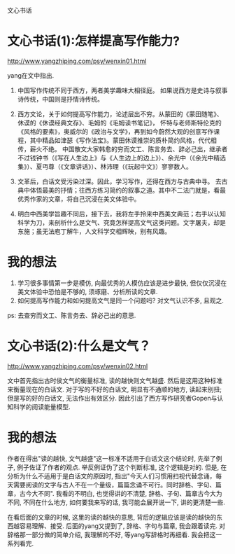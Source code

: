 文心书话

文心书话(1):怎样提高写作能力?
=================

http://www.yangzhiping.com/psy/wenxin01.html

yang在文中指出.
1.  中国写作传统不同于西方，两者美学趣味大相径庭。
    如果说西方是史诗与叙事诗传统，中国则是抒情诗传统。

2.  西方文论，关于如何提高写作能力，论述层出不穷。从蒙田的《蒙田随笔》、休谟的《休谟经典文存》、毛姆的《毛姆读书笔记》， 怀特与老师斯特伦克的《风格的要素》，奥威尔的《政治与文学》，再到如今蔚然大观的创意写作课程，其中精品如津瑟《写作法宝》。蒙田休谟推崇的质朴简约风格，代代相传，薪火不绝。
    中国散文大家韩愈的穷而文工、陈言务去、辞必己出，继承者不过钱钟书（《写在人生边上》与《人生边上的边上》）、余光中（《余光中精选集》）、夏丏尊（《文章讲话》）、林沛理（《玩起中文》）寥寥数人。

3. 文革后，白话文受污染过深。因此，学习写作，还得在西方与古典中寻。 去古典中体悟最美的抒情；往西方练习简约的叙事之道。其中不二法门就是，看最优秀作家的文章，将自己沉浸在美文体验中。

4. 明白中西美学旨趣不同后，接下去，我将左手拎来中西美文典范；右手以认知科学为刀，来剖析什么是文气、究竟怎样提高文气这类问题。文字屠夫，却是东施；虽无法庖丁解牛，人文科学交相辉映，别有风趣。


我的想法
========
1. 学习很多事情第一步是模仿, 向最优秀的人模仿应该是进步最快, 但仅仅沉浸在美文体验中恐怕是不够的, 须琢磨、分析所读的文章.
2. 如何提高写作能力和如何提高文气是同一个问题吗? 对文气认识不多, 且观之.

ps: 去查穷而文工、陈言务去、辞必己出的意思.


文心书话(2):什么是文气？
=======
http://www.yangzhiping.com/psy/wenxin02.html

文中首先指出古时侯文气的衡量标准, 读的越快则文气越盛.
然后是这用这种标准来衡量现在的白话文.
对于写的不好的白话文, 明显有不通顺的地方, 读起来别扭;
但是写的好的白话文, 无法作出有效区分.
因此引出了西方写作研究者Gopen与认知科学的阅读能量模型.

我的想法
========
作者在得出"读的越快, 文气越盛"这一标准不适用于白话文这个结论时, 先举了例子, 例子佐证了作者的观点.
举反例证伪了这个判断标准, 这个逻辑是对的.
但是, 在分析为什么不适用于是白话文的原因时, 指出"今天人们习惯用扫视代替念诵，每天需要阅读的文字与古人不在一个量级，篇篇念诵不可行。同时辞格、字句、篇章，古今大不同". 我看的不明白, 也觉得讲的不清楚, 辞格、子句、篇章古今大为不同, 不同在什么地方, 如何要我来写的话, 我可能会展开说一下, 讲的更清楚一些.

在看后面的文章的时候, 这里的读的越快的意思, 背后的逻辑应该是读的越快的东西越容易理解、接受.
后面的yang又提到了, 辞格、字句与篇章, 我会跟着读完.
对辞格那一部分做的简单介绍, 我理解的不好, 等yang写辞格时再细看.
我会把这一系列看完.
